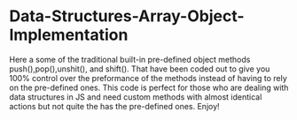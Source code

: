 # Data-Structures-Array-Object-Implementation
Here a some of the traditional built-in pre-defined object methods push(),pop(),unshit(), and shift(). That have been coded out to give you 100% control over the preformance of the methods instead of having to rely on the pre-defined ones. This code is perfect for those who are dealing with data structures in JS and need custom methods with almost identical actions but not quite the has the pre-defined ones. Enjoy!
